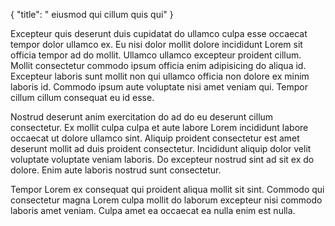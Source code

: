 {
  "title": " eiusmod qui cillum quis qui"
}

Excepteur quis deserunt duis cupidatat do ullamco culpa esse occaecat tempor dolor ullamco ex. Eu nisi dolor mollit dolore incididunt Lorem sit officia tempor ad do mollit. Ullamco ullamco excepteur proident cillum. Mollit consectetur commodo ipsum officia enim adipisicing do aliqua id. Excepteur laboris sunt mollit non qui ullamco officia non dolore ex minim laboris id. Commodo ipsum aute voluptate nisi amet veniam qui. Tempor cillum cillum consequat eu id esse.

Nostrud deserunt anim exercitation do ad do eu deserunt cillum consectetur. Ex mollit culpa culpa et aute labore Lorem incididunt labore occaecat ut dolore ullamco sint. Aliquip proident consectetur est amet deserunt mollit ad duis proident consectetur. Incididunt aliquip dolor velit voluptate voluptate veniam laboris. Do excepteur nostrud sint ad sit ex do dolore. Enim aute laboris nostrud sunt consectetur.

Tempor Lorem ex consequat qui proident aliqua mollit sit sint. Commodo qui consectetur magna Lorem culpa mollit do laborum excepteur nisi commodo laboris amet veniam. Culpa amet ea occaecat ea nulla enim est nulla.